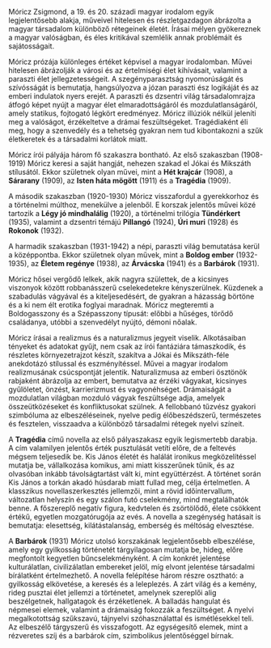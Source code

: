 Móricz Zsigmond, a 19. és 20. századi magyar irodalom egyik legjelentősebb alakja, műveivel hitelesen és részletgazdagon ábrázolta a magyar társadalom különböző rétegeinek életét. Írásai mélyen gyökereznek a magyar valóságban, és éles kritikával szemlélik annak problémáit és sajátosságait.

Móricz prózája különleges értéket képvisel a magyar irodalomban. Művei hitelesen ábrázolják a városi és az értelmiségi élet kihívásait, valamint a paraszti élet jellegzetességeit. A szegényparasztság nyomorúságát és szívósságát is bemutatja, hangsúlyozva a józan paraszti ész logikáját és az emberi indulatok nyers erejét. A paraszti és dzsentri világ társadalomrajza átfogó képet nyújt a magyar élet elmaradottságáról és mozdulatlanságáról, amely statikus, fojtogató légkört eredményez. Móricz illúziók nélkül jeleníti meg a valóságot, érzékeltetve a drámai feszültségeket. Tragédiaként éli meg, hogy a szenvedély és a tehetség gyakran nem tud kibontakozni a szűk életkeretek és a társadalmi korlátok miatt.

Móricz írói pályája három fő szakaszra bontható. Az első szakaszban (1908-1919) Móricz keresi a saját hangját, nehezen szakad el Jókai és Mikszáth stílusától. Ekkor születnek olyan művei, mint a **Hét krajcár** (1908), a **Sárarany** (1909), az **Isten háta mögött** (1911) és a **Tragédia** (1909).

A második szakaszban (1920-1930) Móricz visszafordul a gyerekkorhoz és a történelmi múlthoz, menekülve a jelenből. E korszak jelentős művei közé tartozik a **Légy jó mindhalálig** (1920), a történelmi trilógia **Tündérkert** (1935), valamint a dzsentri témájú **Pillangó** (1924), **Úri muri** (1928) és **Rokonok** (1932).

A harmadik szakaszban (1931-1942) a népi, paraszti világ bemutatása kerül a középpontba. Ekkor születnek olyan művek, mint a **Boldog ember** (1932-1935), az **Életem regénye** (1938), az **Árvácska** (1941) és a **Barbárok** (1931).

Móricz hősei vergődő lelkek, akik nagyra születtek, de a kicsinyes viszonyok között robbanásszerű cselekedetekre kényszerülnek. Küzdenek a szabadulás vágyával és a kiteljesedésért, de gyakran a házasság börtöne és a ki nem élt erotika foglyai maradnak. Móricz megteremti a Boldogasszony és a Szépasszony típusát: előbbi a hűséges, törődő családanya, utóbbi a szenvedélyt nyújtó, démoni nőalak.

Móricz írásai a realizmus és a naturalizmus jegyeit viselik. Alkotásaiban tényeket és adatokat gyűjt, nem csak az írói fantáziára támaszkodik, és részletes környezetrajzot készít, szakítva a Jókai és Mikszáth-féle anekdotázó stílussal és eszményítéssel. Művei a magyar irodalom realizmusának csúcspontját jelentik. Naturalizmusa az emberi ösztönök rabjaként ábrázolja az embert, bemutatva az érzéki vágyakat, kicsinyes gyűlöletet, önzést, karrierizmust és vagyonéhséget. Drámaiságát a mozdulatlan világban mozduló vágyak feszültsége adja, amelyek összeütközéseket és konfliktusokat szülnek. A fellobbanó tűzvész gyakori szimbóluma az elbeszéléseinek, nyelve pedig élőbeszédszerű, természetes és fesztelen, visszaadva a különböző társadalmi rétegek nyelvi színeit.

A **Tragédia** című novella az első pályaszakasz egyik legismertebb darabja. A cím valamilyen jelentős érték pusztulását vetíti előre, de a feltevés mégsem teljesedik be. Kis János életét és halálát ironikus megközelítéssel mutatja be, vállalkozása komikus, ami miatt kisszerűnek tűnik, és az olvasóban inkább távolságtartást vált ki, mint együttérzést. A történet során Kis János a torkán akadó húsdarab miatt fullad meg, célja értelmetlen. A klasszikus novellaszerkesztés jellemzői, mint a rövid időintervallum, változatlan helyszín és egy szálon futó cselekmény, mind megtalálhatók benne. A főszereplő negatív figura, kedvtelen és zsörtölődő, élete csökkent értékű, egyetlen mozgatórugója az evés. A novella a szegénység hatásait is bemutatja: elesettség, kilátástalanság, emberség és méltóság elvesztése.

A **Barbárok** (1931) Móricz utolsó korszakának legjelentősebb elbeszélése, amely egy gyilkosság történetét tárgyilagosan mutatja be, hideg, előre megfontolt kegyetlen bűncselekményként. A cím konkrét jelentése kulturálatlan, civilizálatlan embereket jelöl, míg elvont jelentése társadalmi bírálatként értelmezhető. A novella felépítése három részre osztható: a gyilkosság elkövetése, a keresés és a leleplezés. A zárt világ és a kemény, rideg pusztai élet jellemzi a történetet, amelynek szereplői alig beszélgetnek, hallgatagok és érzéketlenek. A balladás hangulat és népmesei elemek, valamint a drámaiság fokozzák a feszültséget. A nyelvi megalkotottság szűkszavú, tájnyelvi szóhasználattal és ismétlésekkel teli. Az elbeszélő tárgyszerű és visszafogott. Az egységesítő elemek, mint a rézveretes szíj és a barbárok cím, szimbolikus jelentőséggel bírnak.